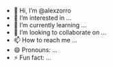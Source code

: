 - 👋 Hi, I’m @alexzorro
- 👀 I’m interested in ...
- 🌱 I’m currently learning ...
- 💞️ I’m looking to collaborate on ...
- 📫 How to reach me ...
- 😄 Pronouns: ...
- ⚡ Fun fact: ...

<!---
alexzorro/alexzorro is a ✨ special ✨ repository because its `README.md` (this file) appears on your GitHub profile.
You can click the Preview link to take a look at your changes.
--->
